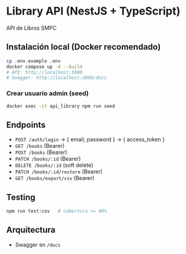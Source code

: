 # Library API (NestJS + TypeScript)

API de Libros SMPC

## Instalación local (Docker recomendado)
```bash
cp .env.example .env
docker compose up -d --build
# API: http://localhost:3000
# Swagger: http://localhost:3000/docs
```

### Crear usuario admin (seed)
```bash
docker exec -it api_library npm run seed
```

## Endpoints
- `POST /auth/login` → { email, password } → { access_token }
- `GET /books` (Bearer)
- `POST /books` (Bearer)
- `PATCH /books/:id` (Bearer)
- `DELETE /books/:id` (soft delete)
- `PATCH /books/:id/restore` (Bearer)
- `GET /books/export/csv` (Bearer)

## Testing
```bash
npm run test:cov   # cobertura >= 80%
```

## Arquitectura
- Swagger en `/docs`
